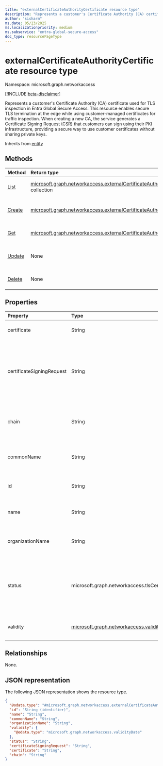 ```yaml
---
title: "externalCertificateAuthorityCertificate resource type"
description: "Represents a customer's Certificate Authority (CA) certificate used for TLS inspection in Entra Global Secure Access. This enables secure TLS termination at the edge while using customer-managed certificates for traffic inspection."
author: "sisharm"
ms.date: 05/23/2025
ms.localizationpriority: medium
ms.subservice: "entra-global-secure-access"
doc_type: resourcePageType
---
```


# externalCertificateAuthorityCertificate resource type

Namespace: microsoft.graph.networkaccess

[!INCLUDE [beta-disclaimer](../../includes/beta-disclaimer.md)]

Represents a customer's Certificate Authority (CA) certificate used for TLS inspection in Entra Global Secure Access. This resource enables secure TLS termination at the edge while using customer-managed certificates for traffic inspection. When creating a new CA, the service generates a Certificate Signing Request (CSR) that customers can sign using their PKI infrastructure, providing a secure way to use customer certificates without sharing private keys.


Inherits from [entity](../resources/entity.md)

## Methods
|Method|Return type|Description|
|:---|:---|:---|
|[List](../api/networkaccess-tlstermination-list-externalcertificateauthoritycertificates.md)|[microsoft.graph.networkaccess.externalCertificateAuthorityCertificate](../resources/networkaccess-externalcertificateauthoritycertificate.md) collection|Get a list of the externalCertificateAuthorityCertificate objects and their properties.|
|[Create](../api/networkaccess-tlstermination-post-externalcertificateauthoritycertificates.md)|[microsoft.graph.networkaccess.externalCertificateAuthorityCertificate](../resources/networkaccess-externalcertificateauthoritycertificate.md)|Create a new externalCertificateAuthorityCertificate object and receive a Certificate Signing Request (CSR).|
|[Get](../api/networkaccess-externalcertificateauthoritycertificate-get.md)|[microsoft.graph.networkaccess.externalCertificateAuthorityCertificate](../resources/networkaccess-externalcertificateauthoritycertificate.md)|Get an externalCertificateAuthorityCertificate object.|
|[Update](../api/networkaccess-externalcertificateauthoritycertificate-update.md)|None|Update the properties of an externalCertificateAuthorityCertificate object, including uploading the signed certificate.|
|[Delete](../api/networkaccess-externalcertificateauthoritycertificate-delete.md)|None|Delete an externalCertificateAuthorityCertificate object.|

## Properties
|Property|Type|Description|
|:---|:---|:---|
|certificate|String|The signed X.509 certificate in PEM format.|
|certificateSigningRequest|String|The Certificate Signing Request (CSR) generated when creating the CA. This CSR should be signed using the customer's PKI infrastructure. Read-only.|
|chain|String|The certificate chain in PEM format, containing all intermediate certificates up to the root CA.|
|commonName|String|The common name (CN) field of the certificate. Supports `$filter` (`eq`, `ne`, `startsWith`)|
|id|String|The unique identifier for the CA. Inherits from [entity](../resources/entity.md). Read-only.|
|name|String|The display name of the CA. Supports `$filter` (`eq`, `ne`, `startsWith`)|
|organizationName|String|The organization name (OU) field of the certificate. Supports `$filter` (`eq`, `ne`, `startsWith`)|
|status|microsoft.graph.networkaccess.tlsCertificateStatus|The current status of the certificate. The possible values are: `csrGenerated`, `enrolling`, `active`, `unknownFutureValue`. Read-only. Supports `$filter` (`eq`, `ne`)|
|validity|[microsoft.graph.networkaccess.validityDate](../resources/networkaccess-validitydate.md)|The validity period of the certificate, including start and end dates.|

## Relationships
None.

## JSON representation
The following JSON representation shows the resource type.
<!-- {
  "blockType": "resource",
  "keyProperty": "id",
  "@odata.type": "microsoft.graph.networkaccess.externalCertificateAuthorityCertificate",
  "openType": false
}
-->
``` json
{
  "@odata.type": "#microsoft.graph.networkaccess.externalCertificateAuthorityCertificate",
  "id": "String (identifier)",
  "name": "String",
  "commonName": "String",
  "organizationName": "String",
  "validity": {
    "@odata.type": "microsoft.graph.networkaccess.validityDate"
  },
  "status": "String",
  "certificateSigningRequest": "String",
  "certificate": "String",
  "chain": "String"
}
```
